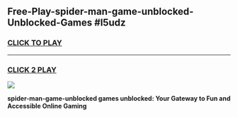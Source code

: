 
## Free-Play-spider-man-game-unblocked-Unblocked-Games #l5udz
<h3>
<a href="https://news.freeplayer.one?title=spider-man-game-unblocked&ref=8M">CLICK TO PLAY</a></h3>
<hr>

<h3>
<a href="https://news.freeplayer.one?title=spider-man-game-unblocked&ref=8M">CLICK 2 PLAY</a>
  
</h3>

<a href="https://news.freeplayer.one?title=spider-man-game-unblocked&ref=8M"><img src="https://clearcache.store/games.png"></a>


**spider-man-game-unblocked games unblocked: Your Gateway to Fun and Accessible Online Gaming**
